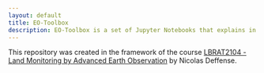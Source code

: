 ```yaml
---
layout: default
title: EO-Toolbox
description: EO-Toolbox is a set of Jupyter Notebooks that explains in detail the different steps to process Sentinel-2 images using Python
---
```


This repository was created in the framework of the course [LBRAT2104 - Land Monitoring by Advanced Earth Observation](https://uclouvain.be/cours-2021-lbrat2104) by Nicolas Deffense.